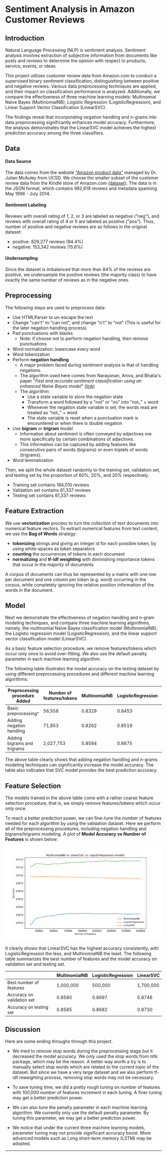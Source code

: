 # Sentiment Analysis in Amazon Customer Reviews

<a id='1'></a>
## Introduction

Natural Language Processing (NLP) is sentiment analysis. Sentiment analysis involves extraction of subjective information from documents like posts and reviews to determine the opinion with respect to products, service, events, or ideas.

This project utilizes customer review data from Amazon.com to conduct a supervised binary sentiment classification, distinguishing between positive and negative reviews. Various data preprocessing techniques are applied, and their impact on classification performance is analyzed. Additionally, we compare the effectiveness of three machine learning models: Multinomial Naive Bayes (MultinomialNB), Logistic Regression (LogisticRegression), and Linear Support Vector Classification (LinearSVC).

The findings reveal that incorporating negation handling and n-grams into data preprocessing significantly enhances model accuracy. Furthermore, the analysis demonstrates that the LinearSVC model achieves the highest prediction accuracy among the three classifiers.

<a id='2'></a>
## Data

#### Data Source
The data comes from the website ["Amazon product data"](http://jmcauley.ucsd.edu/data/amazon/) managed by Dr. Julian McAuley from UCSD. We choose the smaller subset of the customer review data from the Kindle store of Amazon.com [(dataset)](http://snap.stanford.edu/data/amazon/productGraph/categoryFiles/reviews_Kindle_Store_5.json.gz). The data is in the JSON format, which contains 982,619 reviews and metadata spanning May 1996 - July 2014. 

#### Sentiment Labeling
Reviews with overall rating of 1, 2, or 3 are labeled as negative ("neg"), and reviews with overall rating of 4 or 5 are labeled as positive ("pos"). Thus, number of positive and negative reviews are as follows in the original dataset:

* positive: 829,277 reviews (84.4%)
* negative: 153,342 reviews (15.6%)

#### Undersampling

Since the dataset is imbalanced that more than 84% of the reviews are positive, we undersample the positive reviews (the majority class) to have exactly the same number of reviews as in the negative ones.



<a id='3'></a>
## Preprocessing  

The following steps are used to preprocess data:

* Use HTMLParser to un-escape the text
* Change "can't" to "can not", and change "n't" to "not" (This is useful for the later negation handling process)
* Pad punctuations with blanks
  * Note: if choose not to perform negation handling, then remove punctuations
* Word normalization: lowercase every word
* Word tokenization
* Perform **negation handling**
  * A major problem faced during sentiment analysis is that of handling negations.
  * The algorithm used here comes from Narayanan, Arora, and Bhatia's paper "*Fast and accurate sentiment classification using an
enhanced Naive Bayes model*" [(link)](https://arxiv.org/abs/1305.6143)
  * The algorithm:
    * Use a state variable to store the negation state
    * Transform a word followed by a "not" or "no" into “not_” + word
    * Whenever the negation state variable is set, the words read are treated as “not_” + word
    * The state variable is reset when a punctuation mark is encountered or when there is double negation
* Use **bigram** or **trigram** model
  * Information about sentiment is often conveyed by adjectives ore more specifically by certain combinations of adjectives. 
  * This information can be captured by adding features like consecutive pairs of words (bigrams) or even triplets of words (trigrams).
* Word lemmatization

Then, we split the whole dataset randomly to the training set, validation set, and testing set by the proportion of 60%, 20%, and 20% respectively.
* Training set contains 184,010 reviews
* Validation set contains 61,337 reviews
* Testing set contains 61,337 reviews

<a id='4'></a>
## Feature Extraction

We use **vectorization** process to turn the collection of text documents into numerical feature vectors.
To extract numerical features from text content, we use the **Bag of Words** strategy:  

* **tokenizing** strings and giving an integer id for each possible token, by using white-spaces as token separators
* **counting** the occurrences of tokens in each document
* **normalizing** and **tf-idf weighting** with diminishing importance tokens that occur in the majority of documents

A corpus of documents can thus be represented by a matrix with one row per document and one column per token (e.g. word) occurring in the corpus, while completely ignoring the relative position information of the words in the document.

<a id='5'></a>
## Model

Next we demonstrate the effectiveness of negation handling and n-gram modeling techniques, and compare three machine learning algorithms, namely, the multinomial Naive Bayes classification model (MultinomialNB), the Logistic regression model (LogisticRegression), and the linear support vector classification model (LinearSVC).  

As a basic feature selection procedure, we remove features/tokens which occur only once to avoid over-fitting. We also use the default penalty parameter in each machine learning algorithm.  

The following table illustrates the model accuracy on the testing dataset by using different preprocessing procedures and different machine learning algorithms:

|Preprocessing procedure Added 	| Number of features/tokens | MultinomialNB  	| LogisticRegression  	| LinearSVC  	|
|---	                    |---	                    |---	            |---	                | ---           |
|Basic preprocessing^       | 56,558                    | 0.8329  	        | 0.8453   	            | 0.8485     	|
|Adding negation handling   | 71,853                    | 0.8262         	| 0.8519              	| 0.8562     	|
|Adding bigrams and trigrams| 2,027,753                 | 0.8584         	| 0.8675              	| 0.8731     	|

The above table clearly shows that adding negation handling and n-grams modeling techniques can significantly increase the model accuracy. The table also indicates that SVC model provides the best prediction accuracy. 

<a id='6'></a>
## Feature Selection

The models trained in the above table come with a rather coarse feature selection procedure, that is, we simply remove features/tokens which occur only once.  

To reach a better prediction power, we can fine-tune the number of features needed for each algorithm by using the validation dataset. Here we perform all of the preprocessing procedures, including negation handling and bigrams/trigrams modeling. A plot of **Model Accuracy vs Number of Features** is shown below:

![table](model_accuracy.png?raw=true "Title")

It clearly shows that LinearSVC has the highest accuracy consistently, with LogisticRegression the less, and MultinomialNB the least. The following table summarizes the best number of features and the model accuracy on validation set and testing set.

|                          	| MultinomialNB  	| LogisticRegression  	| LinearSVC  	|
|---	                       |---	             |---	                  |---	         |
|Best number of features    | 1,000,000  	    | 500,000   	          | 1,700,000  	|
|Accuracy on validation set | 0.8580          | 0.8697              	| 0.8746     	|
|Accuracy on testing set    | 0.8585          | 0.8682              	| 0.8730     	|



<a id='7'></a>

## Discussion 
Here are some ending throughs through this project.

* We tried to remove stop words during the preprocessing stage but it decreased the model accuracy. We only used the stop words from nltk package, which may be the reason. A better way worth a try is to manually select stop words which are related to the current topic of the dataset. But since we have a very large dataset and we also perform tf-idf reweighting process, removing stop words may not be necessary. 

* To save tuning time, we did a pretty rough tuning on number of features with 100,000 number of features increment in each tuning. A finer tuning may get a better prediction power.

* We can also tune the penalty parameter in each machine learning algorithm. We currently only use the default penalty parameter. By tuning this parameter, we may get a better prediction power.

* We notice that under the current three machine learning models, parameter tuning may not provide significant accuracy boost. More advanced models such as Long short-term memory (LSTM) may be adopted. 


---

